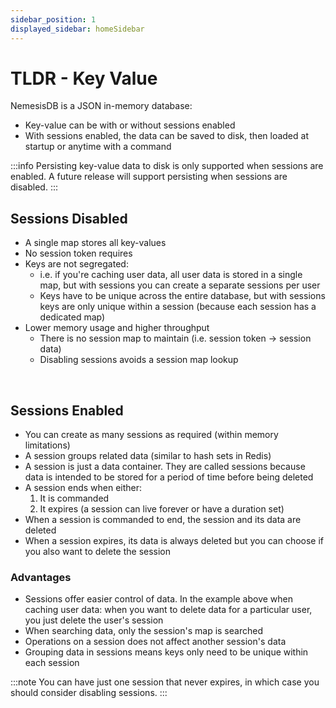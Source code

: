```yaml
---
sidebar_position: 1
displayed_sidebar: homeSidebar
---
```


# TLDR - Key Value

NemesisDB is a JSON in-memory database:

- Key-value can be with or without sessions enabled
- With sessions enabled, the data can be saved to disk, then loaded at startup or anytime with a command


:::info
Persisting key-value data to disk is only supported when sessions are enabled. A future release will support 
persisting when sessions are disabled.
:::


## Sessions Disabled

- A single map stores all key-values
- No session token requires
- Keys are not segregated:
  - i.e. if you're caching user data, all user data is stored in a single map, but with sessions you can create a separate sessions per user
  - Keys have to be unique across the entire database, but with sessions keys are only unique within a session (because each session has a dedicated map)
- Lower memory usage and higher throughput
  - There is no session map to maintain (i.e. session token -> session data)
  - Disabling sessions avoids a session map lookup

<br/>

## Sessions Enabled

- You can create as many sessions as required (within memory limitations)
- A session groups related data (similar to hash sets in Redis)
- A session is just a data container. They are called sessions because data is intended to be stored for a period of time before being deleted
- A session ends when either:
  1. It is commanded
  2. It expires (a session can live forever or have a duration set)
- When a session is commanded to end, the session and its data are deleted
- When a session expires, its data is always deleted but you can choose if you also want to delete the session



### Advantages

- Sessions offer easier control of data. In the example above when caching user data: when you want to delete data for a particular user, you just delete the user's session
- When searching data, only the session's map is searched
- Operations on a session does not affect another session's data
- Grouping data in sessions means keys only need to be unique within each session


:::note
You can have just one session that never expires, in which case you should consider disabling sessions.
:::
